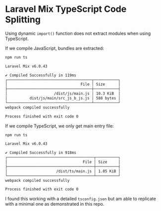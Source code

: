 # Laravel Mix TypeScript Code Splitting

Using dynamic `import()` function does not extract modules when using TypeScript.

If we compile JavaScript, bundles are extracted:

```bash
npm run ts

Laravel Mix v6.0.43   

✔ Compiled Successfully in 119ms
┌──────────────────────────────────────┬───────────┐
│                                 File │ Size      │
├──────────────────────────────────────┼───────────┤
│                     /dist/js/main.js │ 10.3 KiB  │
│          dist/js/main/src_js_b_js.js │ 588 bytes │
└──────────────────────────────────────┴───────────┘
webpack compiled successfully

Process finished with exit code 0
```

If we compile TypeScript, we only get main entry file:

```bash
npm run ts

Laravel Mix v6.0.43   

✔ Compiled Successfully in 918ms
┌───────────────────────────────────────┬──────────┐
│                                  File │ Size     │
├───────────────────────────────────────┼──────────┤
│                      /dist/ts/main.js │ 1.05 KiB │
└───────────────────────────────────────┴──────────┘
webpack compiled successfully

Process finished with exit code 0
```

I found this working with a detailed `tsconfig.json` but am able to replicate with a minimal one as demonstrated in this repo.
